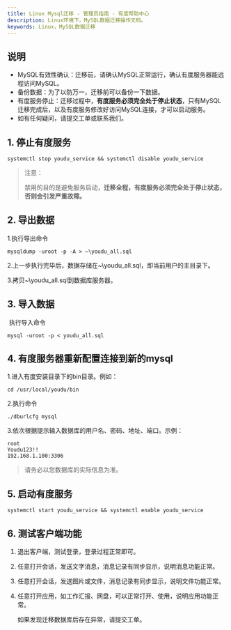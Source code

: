 ```yaml
---
title: Linux Mysql迁移 - 管理员指南 - 有度帮助中心
description: Linux环境下，MySQL数据迁移操作文档。
keywords: Linux，MySQL数据迁移
---
```


## 说明

- MySQL有效性确认：迁移前，请确认MySQL正常运行，确认有度服务器能远程访问MySQL。
- 备份数据：为了以防万一，迁移前可以备份一下数据。
- 有度服务停止：迁移过程中，**有度服务必须完全处于停止状态**，只有MySQL迁移完成后，以及有度服务修改好访问MySQL连接，才可以启动服务。
- 如有任何疑问，请提交工单或联系我们。

## 1. 停止有度服务

```
systemctl stop youdu_service && systemctl disable youdu_service
```

> 注意：
>
> 禁用的目的是避免服务启动，**迁移全程，有度服务必须完全处于停止状态，否则会引发严重故障。**

## 2. 导出数据

1.执行导出命令

```
mysqldump -uroot -p -A > ~\youdu_all.sql
```

2.上一步执行完毕后，数据存储在~\youdu_all.sql，即当前用户的主目录下。

3.拷贝~\youdu_all.sql到数据库服务器。

## 3. 导入数据

​		执行导入命令

```
mysql -uroot -p < youdu_all.sql
```

## 4. 有度服务器重新配置连接到新的mysql

1.进入有度安装目录下的bin目录。例如：

```
cd /usr/local/youdu/bin
```

2.执行命令

```
./dburlcfg mysql
```

3.依次根据提示输入数据库的用户名、密码、地址、端口。示例：

```
root
Youdu123!!
192.168.1.100:3306
```

> 请务必以您数据库的实际信息为准。

## 5. 启动有度服务

```
systemctl start youdu_service && systemctl enable youdu_service
```

## 6. 测试客户端功能

1. 退出客户端，测试登录，登录过程正常即可。

2. 任意打开会话，发送文字消息，消息记录有同步显示，说明消息功能正常。

3. 任意打开会话，发送图片或文件，消息记录有同步显示，说明文件功能正常。

4. 任意打开应用，如工作汇报、网盘，可以正常打开、使用，说明应用功能正常。

   如果发现迁移数据库后存在异常，请提交工单。

